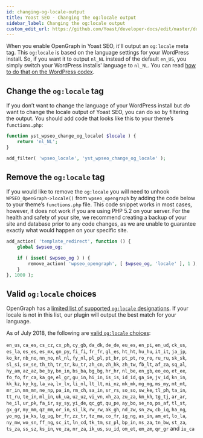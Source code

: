 ```yaml
---
id: changing-og-locale-output
title: Yoast SEO - Changing the og:locale output
sidebar_label: Changing the og:locale output
custom_edit_url: https://github.com/Yoast/developer-docs/edit/master/docs/customization/yoast-seo/changing-og-locale-output.md
---
```


When you enable OpenGraph in Yoast SEO, it'll output an `og:locale` meta tag. This `og:locale` is based on the language settings for your WordPress install.
So, if you want it to output `nl_NL` instead of the default `en_US`, you simply switch your WordPress installs' language to `nl_NL`. You can read [how to do that on the WordPress codex](http://codex.wordpress.org/WordPress_in_Your_Language).

## Change the `og:locale` tag
If you don’t want to change the language of your WordPress install but _do_ want to change the locale output of Yoast SEO, you can do so by filtering the output. You should add code that looks like this to your theme’s `functions.php`:

```php
function yst_wpseo_change_og_locale( $locale ) {
    return 'nl_NL';
}

add_filter( 'wpseo_locale', 'yst_wpseo_change_og_locale' );
```

## Remove the `og:locale` tag

If you would like to remove the `og:locale` you will need to unhook `WPSEO_OpenGraph->locale()` from `wpseo_opengraph` by adding the code below to your theme’s `functions.php` file.
This code snippet works in most cases, however, it does not work if you are using PHP 5.2 on your server. For the health and safety of your site, we recommend creating a backup of your site and database prior to any code changes, as we are unable to guarantee exactly what would happen on your specific site.

```php
add_action( 'template_redirect', function () {
    global $wpseo_og;

    if ( isset( $wpseo_og ) ) {
        remove_action( 'wpseo_opengraph', [ $wpseo_og, 'locale' ], 1 );
    }
}, 1000 );
```

## Valid `og:locale` choices

OpenGraph has a [limited list of supported `og:locale` designations](https://developers.facebook.com/docs/internationalization#locales). If your locale is not in this list, our plugin will output the best match for your language.


As of July 2018, the following are [valid `og:locale` choices](https://developers.facebook.com/docs/reference/opengraph/object-type/article/):

`en_us`, `ca_es`, `cs_cz`, `cx_ph`, `cy_gb`, `da_dk`, `de_de`, `eu_es`, `en_pi`, `en_ud`, `ck_us`, `es_la`, `es_es`, `es_mx`, `gn_py`, `fi_fi`, `fr_fr`, `gl_es`, `ht_ht`, `hu_hu`, `it_it`, `ja_jp`, `ko_kr`, `nb_no`, `nn_no`, `nl_nl`, `fy_nl`, `pl_pl`, `pt_br`, `pt_pt`, `ro_ro`, `ru_ru`, `sk_sk`, `sl_si`, `sv_se`, `th_th`, `tr_tr`, `ku_tr`, `zh_cn`, `zh_hk`, `zh_tw`, `fb_lt`, `af_za`, `sq_al`, `hy_am`, `az_az`, `be_by`, `bn_in`, `bs_ba`, `bg_bg`, `hr_hr`, `nl_be`, `en_gb`, `eo_eo`, `et_ee`, `fo_fo`, `fr_ca`, `ka_ge`, `el_gr`, `gu_in`, `hi_in`, `is_is`, `id_id`, `ga_ie`, `jv_id`, `kn_in`, `kk_kz`, `ky_kg`, `la_va`, `lv_lv`, `li_nl`, `lt_lt`, `mi_nz`, `mk_mk`, `mg_mg`, `ms_my`, `mt_mt`, `mr_in`, `mn_mn`, `ne_np`, `pa_in`, `rm_ch`, `sa_in`, `sr_rs`, `so_so`, `sw_ke`, `tl_ph`, `ta_in`, `tt_ru`, `te_in`, `ml_in`, `uk_ua`, `uz_uz`, `vi_vn`, `xh_za`, `zu_za`, `km_kh`, `tg_tj`, `ar_ar`, `he_il`, `ur_pk`, `fa_ir`, `sy_sy`, `yi_de`, `qc_gt`, `qu_pe`, `ay_bo`, `se_no`, `ps_af`, `tl_st`, `gx_gr`, `my_mm`, `qz_mm`, `or_in`, `si_lk`, `rw_rw`, `ak_gh`, `nd_zw`, `sn_zw`, `cb_iq`, `ha_ng`, `yo_ng`, `ja_ks`, `lg_ug`, `br_fr`, `zz_tr`, `tz_ma`, `co_fr`, `ig_ng`, `as_in`, `am_et`, `lo_la`, `ny_mw`, `wo_sn`, `ff_ng`, `sc_it`, `ln_cd`, `tk_tm`, `sz_pl`, `bp_in`, `ns_za`, `tn_bw`, `st_za`, `ts_za`, `ss_sz`, `ks_in`, `ve_za`, `nr_za`, `ik_us`, `su_id`, `om_et`, `em_zm`, `qr_gr` and `iu_ca`
